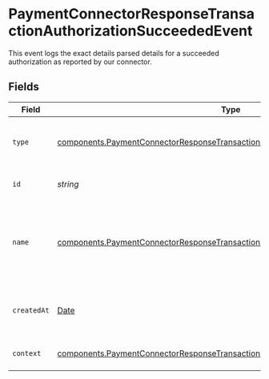 # PaymentConnectorResponseTransactionAuthorizationSucceededEvent

This event logs the exact details parsed details for a succeeded authorization
as reported by our connector.


## Fields

| Field                                                                                                                                                                                | Type                                                                                                                                                                                 | Required                                                                                                                                                                             | Description                                                                                                                                                                          | Example                                                                                                                                                                              |
| ------------------------------------------------------------------------------------------------------------------------------------------------------------------------------------ | ------------------------------------------------------------------------------------------------------------------------------------------------------------------------------------ | ------------------------------------------------------------------------------------------------------------------------------------------------------------------------------------ | ------------------------------------------------------------------------------------------------------------------------------------------------------------------------------------ | ------------------------------------------------------------------------------------------------------------------------------------------------------------------------------------ |
| `type`                                                                                                                                                                               | [components.PaymentConnectorResponseTransactionAuthorizationSucceededEventType](../../models/components/paymentconnectorresponsetransactionauthorizationsucceededeventtype.md)       | :heavy_minus_sign:                                                                                                                                                                   | The type of this resource. Is always `transaction-event`.                                                                                                                            | transaction-event                                                                                                                                                                    |
| `id`                                                                                                                                                                                 | *string*                                                                                                                                                                             | :heavy_minus_sign:                                                                                                                                                                   | The unique identifier for this event.                                                                                                                                                | fe26475d-ec3e-4884-9553-f7356683f7f9                                                                                                                                                 |
| `name`                                                                                                                                                                               | [components.PaymentConnectorResponseTransactionAuthorizationSucceededEventName](../../models/components/paymentconnectorresponsetransactionauthorizationsucceededeventname.md)       | :heavy_minus_sign:                                                                                                                                                                   | The name of this resource. Is always `payment-connector-response-transaction-authorization-succeeded`.                                                                               | payment-connector-response-transaction-authorization-succeeded                                                                                                                       |
| `createdAt`                                                                                                                                                                          | [Date](https://developer.mozilla.org/en-US/docs/Web/JavaScript/Reference/Global_Objects/Date)                                                                                        | :heavy_minus_sign:                                                                                                                                                                   | The date and time when this transaction was created in our system.                                                                                                                   | 2013-07-16T19:23:00.000+00:00                                                                                                                                                        |
| `context`                                                                                                                                                                            | [components.PaymentConnectorResponseTransactionAuthorizationSucceededEventContext](../../models/components/paymentconnectorresponsetransactionauthorizationsucceededeventcontext.md) | :heavy_minus_sign:                                                                                                                                                                   | Additional context for this event.                                                                                                                                                   |                                                                                                                                                                                      |